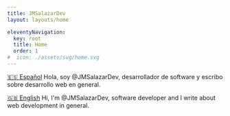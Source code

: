 ```yaml
---
title: JMSalazarDev
layout: layouts/home

eleventyNavigation:
  key: root
  title: Home
  order: 1
#  icon: ./assets/svg/home.svg
---
```


 
[🇪🇸 Español](/es/)
Hola, soy @JMSalazarDev, desarrollador de software y escribo sobre desarrollo web en general.


[🇬🇧 English](/en/)
Hi, I'm @JMSalazarDev, software developer and I write about web development in general.



